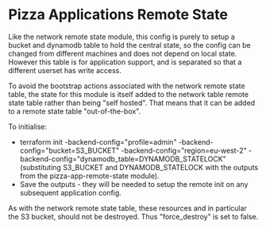 # Pizza Applications Remote State

Like the network remote state module, this config is purely to setup a bucket and
dynamodb table to hold the central state, so the config can be changed from different
machines and does not depend on local state. However this table is for application
support, and is separated so that a different userset has write access.

To avoid the bootstrap actions associated with the network remote state table, the
state for this module is itself added to the network table remote state table rather
than being "self hosted". That means that it can be added to a remote state table
"out-of-the-box".

To initialise:
- terraform init -backend-config="profile=admin" -backend-config="bucket=S3_BUCKET" -backend-config="region=eu-west-2" -backend-config="dynamodb_table=DYNAMODB_STATELOCK" (substituting S3_BUCKET and DYNAMODB_STATELOCK with the outputs
from the pizza-app-remote-state module).
- Save the outputs - they will be needed to setup the remote init on any subsequent application config.

As with the network remote state table, these resources and in particular the S3 bucket,
should not be destroyed. Thus "force_destroy" is set to false.
